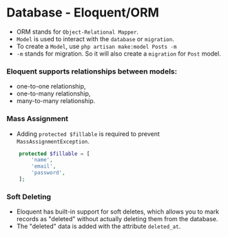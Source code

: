 # Database - Eloquent/ORM
- ORM stands for `Object-Relational Mapper`.
- `Model` is used to interact with the `database` or `migration`.
- To create a `Model`, use `php artisan make:model Posts -m`
- `-m` stands for migration. So it will also create a `migration` for `Post` model.

### Eloquent supports relationships between models:
- one-to-one relationship,
- one-to-many relationship,
- many-to-many relationship.

### Mass Assignment
- Adding `protected $fillable` is required to prevent `MassAssignmentException`.
```php
    protected $fillable = [
        'name',
        'email',
        'password',
    ];

```

### Soft Deleting
- Eloquent has built-in support for soft deletes, which allows you to mark records as "deleted" without actually deleting them from the database.
- The "deleted" data is added with the attribute `deleted_at`.
